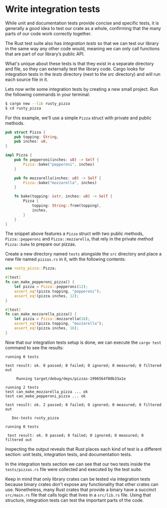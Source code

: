 # Write integration tests

While unit and documentation tests provide concise and specific tests, it is generally a good idea to test our crate as a whole, confirming that the many parts of our code work correctly together.

The Rust test suite also has *integration tests* so that we can test our library in the same way any other code would, meaning we can only call functions that are part of our library’s public API.

What's unique about these tests is that they exist in a separate directory and file, so they can externally test the library code. Cargo looks for integration tests in the *tests* directory (next to the *src* directory) and will run each source file in it.

Lets now write some integration tests by creating a new small project. Run the following commands in your terminal:

```sh
$ cargo new --lib rusty_pizza
$ cd rusty_pizza
```

For this example, we'll use a simple `Pizza` struct with private and public methods.

```rust
pub struct Pizza {
    pub topping: String,
    pub inches: u8,
}

impl Pizza {
    pub fn pepperoni(inches: u8) -> Self {
        Pizza::bake("pepperoni", inches)
    }

    pub fn mozzarella(inches: u8) -> Self {
        Pizza::bake("mozzarella", inches)
    }

    fn bake(topping: &str, inches: u8) -> Self {
        Pizza {
            topping: String::from(topping),
            inches,
        }
    }
}
```

The snippet above features a `Pizza` struct with two public methods, `Pizza::pepperoni` and `Pizza::mozzarella`, that rely in the private method `Pizza::bake` to prepare our pizzas.

Create a new directory named `tests` alongside the `src` directory and place a new file named `pizzas.rs` in it, with the following contents:

```rust
use rusty_pizza::Pizza;

#[test]
fn can_make_pepperoni_pizza() {
    let pizza = Pizza::pepperoni(12);
    assert_eq!(pizza.topping, "pepperoni");
    assert_eq!(pizza.inches, 12);
}

#[test]
fn can_make_mozzarella_pizza() {
    let pizza = Pizza::mozzarella(16);
    assert_eq!(pizza.topping, "mozzarella");
    assert_eq!(pizza.inches, 16);
}
```

Now that our integration tests setup is done, we can execute the `cargo test` command to see the results:

```output
running 0 tests

test result: ok. 0 passed; 0 failed; 0 ignored; 0 measured; 0 filtered out

     Running target/debug/deps/pizzas-1996564f80b33a1e

running 2 tests
test can_make_mozzarella_pizza ... ok
test can_make_pepperoni_pizza ... ok

test result: ok. 2 passed; 0 failed; 0 ignored; 0 measured; 0 filtered out

   Doc-tests rusty_pizza

running 0 tests

 test result: ok. 0 passed; 0 failed; 0 ignored; 0 measured; 0 filtered out
```

Inspecting the output reveals that Rust places each kind of test is a different section: unit tests, integration tests, and documentation tests.

In the integration tests section we can see that our two tests inside the `tests/pizzas.rs` file were collected and executed by the test suite.

Keep in mind that only library crates can be tested via integration tests because binary crates don't expose any functionality that other crates can use. Nonetheless, many Rust crates that provide a binary have a succinct `src/main.rs` file that calls logic that lives in a `src/lib.rs` file. Using that structure, integration tests can test the important parts of the code.
